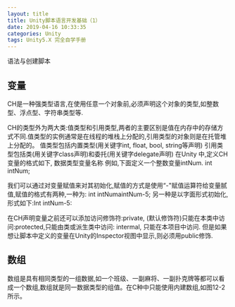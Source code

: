 ```yaml
---
layout: title
title: Unity脚本语言开发基础（1）
date: 2019-04-16 10:33:35
categories: Unity
tags: Unity5.X 完全自学手册
---
```

语法与创建脚本

<!--more-->

## 变量
CH是一种强类型语言,在使用任意一个对象前,必须声明这个对象的类型,如整数型、浮点型、字符串类型等.

CH的类型外为两大类:值类型和引用类型,两者的主要区别是值在内存中的存储方式不同.值类型的实例通常是在线程的堆栈上分配的,引用类型的对象则是在托管堆上分配的。
值类型包括内置类型(用关键字int, float, bool, string等声明)
引用类型包括类(用关键字class声明)和委托(用关键字delegate声明)
在Unity 中,定义CH变量的格式如下,
数据类型变量名称
例如,下面定义一个整数变量intNum.
int intNum;

我们可以通过对变量赋值来对其初始化,赋值的方式是使用“-"赋值运算符给变量腻值,赋值的格式有两种,一种为:
int intNumaintNum-5;
另一种是以字面形式初始化,形式如下:Int intNum-5:

在CH声明变量之前还可以添加访问修饰符:private, (默认修饰符)只能在本类中访问:protected,只能由类或派生类中访问:
intermal, 只能在本项目中访问.
但是如果想让脚本中定义的变量在Unity的Inspector视图中显示,则必须用public修饰.

## 数组
数组是具有相同类型的一组数据,如一个班级、一副麻将、一副扑克牌等都可以看成一个数组,数组就是同一数据类型的组值。在C种中只能使用内建数组,如图12-2所示。